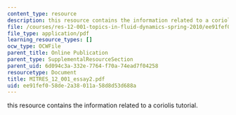 ```yaml
---
content_type: resource
description: this resource contains the information related to a coriolis tutorial.
file: /courses/res-12-001-topics-in-fluid-dynamics-spring-2010/ee91fef058de2a38011a58d8d53d688a_MITRES_12_001_essay2.pdf
file_type: application/pdf
learning_resource_types: []
ocw_type: OCWFile
parent_title: Online Publication
parent_type: SupplementalResourceSection
parent_uid: 6d094c3a-332e-7764-f70a-74ead7f04258
resourcetype: Document
title: MITRES_12_001_essay2.pdf
uid: ee91fef0-58de-2a38-011a-58d8d53d688a
---
```

this resource contains the information related to a coriolis tutorial.

